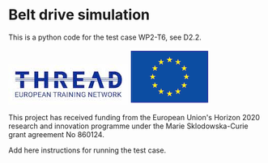 # Belt drive simulation

This is a python code for the test case WP2-T6, see D2.2.

![](https://github.com/THREAD-3-2/.github/blob/main/profile/thread-logo.jpg)
![](https://github.com/THREAD-3-2/.github/blob/main/profile/flag_yellow.png)

This project has received funding from the European Union's Horizon 2020 research and innovation programme under the Marie Sklodowska-Curie grant agreement No 860124. 

Add here instructions for running the test case.
 
